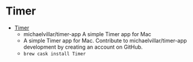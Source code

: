 # Timer
- [Timer](https://github.com/michaelvillar/timer-app)
  -  michaelvillar/timer-app A simple Timer app for Mac
  - A simple Timer app for Mac. Contribute to michaelvillar/timer-app development by creating an account on GitHub.
  - `brew cask install Timer`
